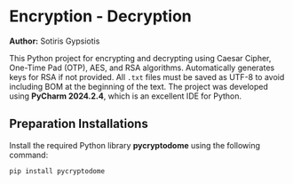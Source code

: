 # Encryption - Decryption

**Author:** Sotiris Gypsiotis  

This Python project for encrypting and decrypting using Caesar Cipher, One-Time Pad (OTP), AES, and RSA algorithms. Automatically generates keys for RSA if not provided.
All `.txt` files must be saved as UTF-8 to avoid including BOM at the beginning of the text. The project was developed using **PyCharm 2024.2.4**, which is an excellent IDE for Python.

## Preparation Installations

Install the required Python library **pycryptodome** using the following command:

```bash
pip install pycryptodome
